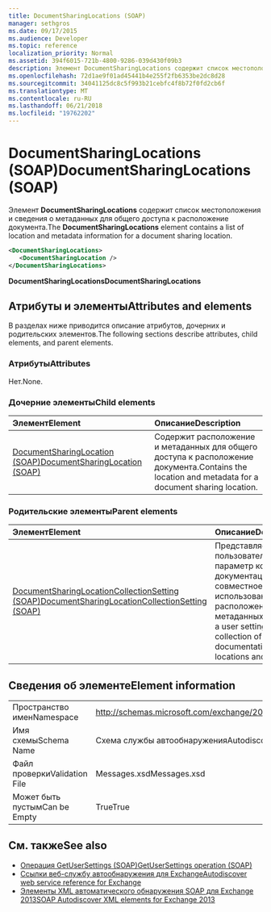 ```yaml
---
title: DocumentSharingLocations (SOAP)
manager: sethgros
ms.date: 09/17/2015
ms.audience: Developer
ms.topic: reference
localization_priority: Normal
ms.assetid: 394f6015-721b-4800-9286-039d430f09b3
description: Элемент DocumentSharingLocations содержит список местоположения и сведения о метаданных для общего доступа к расположение документа.
ms.openlocfilehash: 72d1ae9f01ad45441b4e255f2fb6353be2dc8d28
ms.sourcegitcommit: 34041125dc8c5f993b21cebfc4f8b72f0fd2cb6f
ms.translationtype: MT
ms.contentlocale: ru-RU
ms.lasthandoff: 06/21/2018
ms.locfileid: "19762202"
---
```

# <a name="documentsharinglocations-soap"></a><span data-ttu-id="fd3df-103">DocumentSharingLocations (SOAP)</span><span class="sxs-lookup"><span data-stu-id="fd3df-103">DocumentSharingLocations (SOAP)</span></span>

<span data-ttu-id="fd3df-104">Элемент **DocumentSharingLocations** содержит список местоположения и сведения о метаданных для общего доступа к расположение документа.</span><span class="sxs-lookup"><span data-stu-id="fd3df-104">The **DocumentSharingLocations** element contains a list of location and metadata information for a document sharing location.</span></span> 
  
```XML
<DocumentSharingLocations>
   <DocumentSharingLocation />
</DocumentSharingLocations>
```

 <span data-ttu-id="fd3df-105">**DocumentSharingLocations**</span><span class="sxs-lookup"><span data-stu-id="fd3df-105">**DocumentSharingLocations**</span></span>
## <a name="attributes-and-elements"></a><span data-ttu-id="fd3df-106">Атрибуты и элементы</span><span class="sxs-lookup"><span data-stu-id="fd3df-106">Attributes and elements</span></span>

<span data-ttu-id="fd3df-107">В разделах ниже приводится описание атрибутов, дочерних и родительских элементов.</span><span class="sxs-lookup"><span data-stu-id="fd3df-107">The following sections describe attributes, child elements, and parent elements.</span></span>
  
### <a name="attributes"></a><span data-ttu-id="fd3df-108">Атрибуты</span><span class="sxs-lookup"><span data-stu-id="fd3df-108">Attributes</span></span>

<span data-ttu-id="fd3df-109">Нет.</span><span class="sxs-lookup"><span data-stu-id="fd3df-109">None.</span></span>
  
### <a name="child-elements"></a><span data-ttu-id="fd3df-110">Дочерние элементы</span><span class="sxs-lookup"><span data-stu-id="fd3df-110">Child elements</span></span>

|<span data-ttu-id="fd3df-111">**Элемент**</span><span class="sxs-lookup"><span data-stu-id="fd3df-111">**Element**</span></span>|<span data-ttu-id="fd3df-112">**Описание**</span><span class="sxs-lookup"><span data-stu-id="fd3df-112">**Description**</span></span>|
|:-----|:-----|
|[<span data-ttu-id="fd3df-113">DocumentSharingLocation (SOAP)</span><span class="sxs-lookup"><span data-stu-id="fd3df-113">DocumentSharingLocation (SOAP)</span></span>](documentsharinglocation-soap.md) <br/> |<span data-ttu-id="fd3df-114">Содержит расположение и метаданных для общего доступа к расположение документа.</span><span class="sxs-lookup"><span data-stu-id="fd3df-114">Contains the location and metadata for a document sharing location.</span></span>  <br/> |
   
### <a name="parent-elements"></a><span data-ttu-id="fd3df-115">Родительские элементы</span><span class="sxs-lookup"><span data-stu-id="fd3df-115">Parent elements</span></span>

|<span data-ttu-id="fd3df-116">**Элемент**</span><span class="sxs-lookup"><span data-stu-id="fd3df-116">**Element**</span></span>|<span data-ttu-id="fd3df-117">**Описание**</span><span class="sxs-lookup"><span data-stu-id="fd3df-117">**Description**</span></span>|
|:-----|:-----|
|[<span data-ttu-id="fd3df-118">DocumentSharingLocationCollectionSetting (SOAP)</span><span class="sxs-lookup"><span data-stu-id="fd3df-118">DocumentSharingLocationCollectionSetting (SOAP)</span></span>](documentsharinglocationcollectionsetting-soap.md) <br/> |<span data-ttu-id="fd3df-119">Представляет пользователя, то есть параметр коллекцию документации, совместное использование расположения и метаданных.</span><span class="sxs-lookup"><span data-stu-id="fd3df-119">Represents a user setting that is a collection of documentation sharing locations and metadata.</span></span>  <br/> |
   
## <a name="element-information"></a><span data-ttu-id="fd3df-120">Сведения об элементе</span><span class="sxs-lookup"><span data-stu-id="fd3df-120">Element information</span></span>

|||
|:-----|:-----|
|<span data-ttu-id="fd3df-121">Пространство имен</span><span class="sxs-lookup"><span data-stu-id="fd3df-121">Namespace</span></span>  <br/> |http://schemas.microsoft.com/exchange/2010/Autodiscover  <br/> |
|<span data-ttu-id="fd3df-122">Имя схемы</span><span class="sxs-lookup"><span data-stu-id="fd3df-122">Schema Name</span></span>  <br/> |<span data-ttu-id="fd3df-123">Схема службы автообнаружения</span><span class="sxs-lookup"><span data-stu-id="fd3df-123">Autodiscover schema</span></span>  <br/> |
|<span data-ttu-id="fd3df-124">Файл проверки</span><span class="sxs-lookup"><span data-stu-id="fd3df-124">Validation File</span></span>  <br/> |<span data-ttu-id="fd3df-125">Messages.xsd</span><span class="sxs-lookup"><span data-stu-id="fd3df-125">Messages.xsd</span></span>  <br/> |
|<span data-ttu-id="fd3df-126">Может быть пустым</span><span class="sxs-lookup"><span data-stu-id="fd3df-126">Can be Empty</span></span>  <br/> |<span data-ttu-id="fd3df-127">True</span><span class="sxs-lookup"><span data-stu-id="fd3df-127">True</span></span>  <br/> |
   
## <a name="see-also"></a><span data-ttu-id="fd3df-128">См. также</span><span class="sxs-lookup"><span data-stu-id="fd3df-128">See also</span></span>

- [<span data-ttu-id="fd3df-129">Операция GetUserSettings (SOAP)</span><span class="sxs-lookup"><span data-stu-id="fd3df-129">GetUserSettings operation (SOAP)</span></span>](getusersettings-operation-soap.md)
- [<span data-ttu-id="fd3df-130">Ссылки веб-службу автообнаружения для Exchange</span><span class="sxs-lookup"><span data-stu-id="fd3df-130">Autodiscover web service reference for Exchange</span></span>](autodiscover-web-service-reference-for-exchange.md)
- [<span data-ttu-id="fd3df-131">Элементы XML автоматического обнаружения SOAP для Exchange 2013</span><span class="sxs-lookup"><span data-stu-id="fd3df-131">SOAP Autodiscover XML elements for Exchange 2013</span></span>](soap-autodiscover-xml-elements-for-exchange-2013.md)

